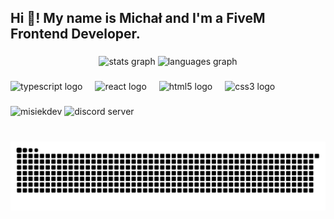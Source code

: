 <h2 align="left">Hi 👋! My name is Michał and I'm a FiveM Frontend Developer.</h2>

###

<div align="center">
  <img src="https://github-readme-stats.vercel.app/api?username=misiekofficial&hide_title=false&hide_rank=false&show_icons=true&include_all_commits=true&count_private=true&disable_animations=false&theme=dracula&locale=en&hide_border=false" height="150" alt="stats graph"  />
  <img src="https://github-readme-stats.vercel.app/api/top-langs?username=misiekofficial&locale=en&hide_title=false&layout=compact&card_width=320&langs_count=5&theme=dracula&hide_border=false" height="150" alt="languages graph"  />
</div>

###

<div align="left">
  <img src="https://cdn.jsdelivr.net/gh/devicons/devicon/icons/typescript/typescript-original.svg" height="30" alt="typescript logo"  />
  <img width="12" />
  <img src="https://cdn.jsdelivr.net/gh/devicons/devicon/icons/react/react-original.svg" height="30" alt="react logo"  />
  <img width="12" />
  <img src="https://cdn.jsdelivr.net/gh/devicons/devicon/icons/html5/html5-original.svg" height="30" alt="html5 logo"  />
  <img width="12" />
  <img src="https://cdn.jsdelivr.net/gh/devicons/devicon/icons/css3/css3-original.svg" height="30" alt="css3 logo"  />
  <img width="12" />
</div>

###

<div align="left">
  <img src="https://img.shields.io/static/v1?message=misiekdev&logo=discord&label=&color=7289DA&logoColor=white&labelColor=&style=for-the-badge" height="35" alt="misiekdev"  />
  <img src="https://img.shields.io/static/v1?message=https://discord.gg/P8KKAb7D4q&logo=discord&label=&color=7289DA&logoColor=white&labelColor=&style=for-the-badge" height="35" alt="discord server"  />
</div>

###

<br clear="both">

<img src="https://raw.githubusercontent.com/misiekofficial/misiekofficial/output/snake.svg" alt="Snake animation" />

###
